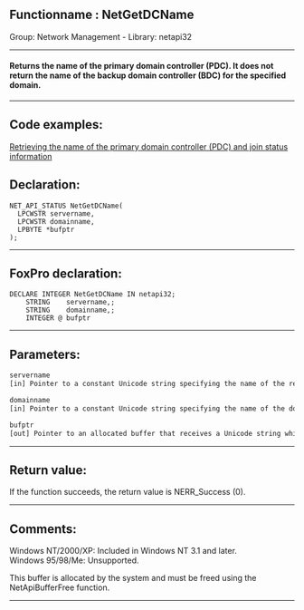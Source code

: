 <link rel="stylesheet" type="text/css" href="../../css/win32api.css">  
<link rel="stylesheet" href="https://cdnjs.cloudflare.com/ajax/libs/font-awesome/4.7.0/css/font-awesome.min.css">

## Functionname : NetGetDCName
Group: Network Management - Library: netapi32    
***  


#### Returns the name of the primary domain controller (PDC). It does not return the name of the backup domain controller (BDC) for the specified domain.
***  


## Code examples:
[Retrieving the name of the primary domain controller (PDC) and join status information](../../samples/sample_166.md)  

## Declaration:
```foxpro  
NET_API_STATUS NetGetDCName(
  LPCWSTR servername,
  LPCWSTR domainname,
  LPBYTE *bufptr
);  
```  
***  


## FoxPro declaration:
```foxpro  
DECLARE INTEGER NetGetDCName IN netapi32;
	STRING    servername,;
	STRING    domainname,;
	INTEGER @ bufptr  
```  
***  


## Parameters:
```txt  
servername
[in] Pointer to a constant Unicode string specifying the name of the remote server on which the function is to execute.

domainname
[in] Pointer to a constant Unicode string specifying the name of the domain.

bufptr
[out] Pointer to an allocated buffer that receives a Unicode string which specifies the server name of the PDC of the domain.  
```  
***  


## Return value:
If the function succeeds, the return value is NERR_Success (0).  
***  


## Comments:
Windows NT/2000/XP: Included in Windows NT 3.1 and later.  
Windows 95/98/Me: Unsupported.  
  
This buffer is allocated by the system and must be freed using the NetApiBufferFree function.   
  
***  

